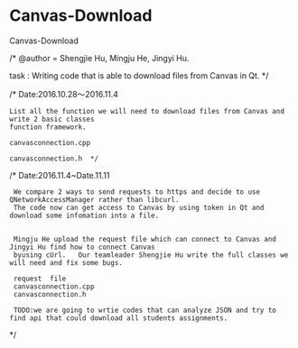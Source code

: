 # Canvas-Download
Canvas-Download

/*
@author = Shengjie Hu, Mingju He, Jingyi Hu. 


task : Writing code that is able to download files from Canvas in Qt.
*/  
 
 
/*  Date:2016.10.28～2016.11.4  
   
    List all the function we will need to download files from Canvas and write 2 basic classes 
    function framework.  
    
    canvasconnection.cpp
    
    canvasconnection.h  */


/*  Date:2016.11.4~Date.11.11 

     We compare 2 ways to send requests to https and decide to use QNetworkAccessManager rather than libcurl. 
     The code now can get access to Canvas by using token in Qt and download some infomation into a file.
     
     
     Mingju He upload the request file which can connect to Canvas and  Jingyi Hu find how to connect Canvas
     byusing cUrl.   Our teamleader Shengjie Hu write the full classes we will need and fix some bugs. 
     
     request  file 
     canvasconnection.cpp
     canvasconnection.h  
     
     TODO:we are going to wrtie codes that can analyze JSON and try to find api that could download all students assignments.


*/ 
     
    

